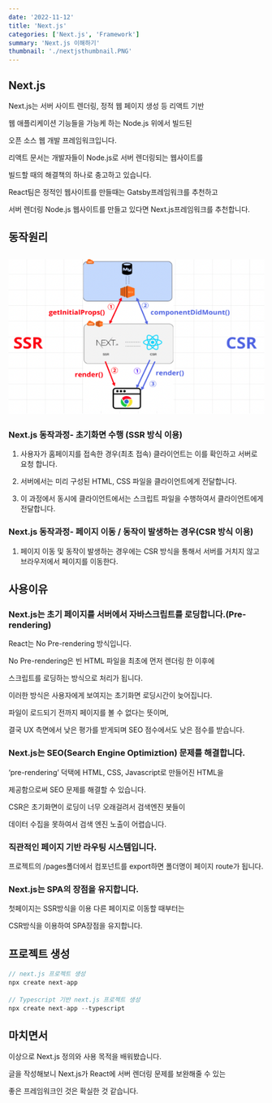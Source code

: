 ```yaml
---
date: '2022-11-12'
title: 'Next.js'
categories: ['Next.js', 'Framework']
summary: 'Next.js 이해하기'
thumbnail: './nextjsthumbnail.PNG'
---
```


## Next.js

Next.js는 서버 사이트 렌더링, 정적 웹 페이지 생성 등 리액트 기반

웹 애플리케이션 기능들을 가능케 하는 Node.js 위에서 빌드된

오픈 소스 웹 개발 프레임워크입니다.

리액트 문서는 개발자들이 Node.js로 서버 렌더링되는 웹사이트를

빌드할 때의 해결책의 하나로 충고하고 있습니다.

React팀은 정적인 웹사이트를 만들때는 Gatsby프레임워크를 추천하고

서버 렌더링 Node.js 웹사이트를 만들고 있다면 Next.js프레임워크를 추천합니다.

## 동작원리

## ![file:///C:/Reactblog/LEEBLOG/static/nextjs/movement.png](../static/nextjs/movement.png)

### Next.js 동작과정- 초기화면 수행 (SSR 방식 이용)

1. 사용자가 홈페이지를 접속한 경우(최초 접속) 클라이언트는 이를 확인하고 서버로 요청 합니다.

2. 서버에서는 미리 구성된 HTML, CSS 파일을 클라이언트에게 전달합니다.

3. 이 과정에서 동시에 클라이언트에서는 스크립트 파일을 수행하여서 클라이언트에게 전달합니다.

### Next.js 동작과정- 페이지 이동 / 동작이 발생하는 경우(CSR 방식 이용)

1. 페이지 이동 및 동작이 발생하는 경우에는 CSR 방식을 통해서 서버를 거치지 않고 브라우저에서 페이지를 이동한다.

## 사용이유

### Next.js는 초기 페이지를 서버에서 자바스크립트를 로딩합니다.(Pre-rendering)

React는 No Pre-rendering 방식입니다.

No Pre-rendering은 빈 HTML 파일을 최초에 먼저 렌더링 한 이후에

스크립트를 로딩하는 방식으로 처리가 됩니다.

이러한 방식은 사용자에게 보여지는 초기화면 로딩시간이 늦어집니다.

파일이 로드되기 전까지 페이지를 볼 수 없다는 뜻이며,

결국 UX 측면에서 낮은 평가를 받게되며 SEO 점수에서도 낮은 점수를 받습니다.

### Next.js는 SEO(Search Engine Optimiztion) 문제를 해결합니다.

‘pre-rendering’ 덕택에 HTML, CSS, Javascript로 만들어진 HTML을

제공함으로써 SEO 문제를 해결할 수 있습니다.

CSR은 초기화면이 로딩이 너무 오래걸려서 검색엔진 봇들이

데이터 수집을 못하여서 검색 엔진 노출이 어렵습니다.

### 직관적인 페이지 기반 라우팅 시스템입니다.

프로젝트의 /pages폴더에서 컴포넌트를 export하면 폴더명이 페이지 route가 됩니다.

### Next.js는 SPA의 장점을 유지합니다.

첫페이지는 SSR방식을 이용 다른 페이지로 이동할 때부터는

CSR방식을 이용하여 SPA장점을 유지합니다.

## 프로젝트 생성

```JavaScript
// next.js 프로젝트 생성
npx create next-app

// Typescript 기반 next.js 프로젝트 생성
npx create next-app --typescript
```

## 마치면서

이상으로 Next.js 정의와 사용 목적을 배워봤습니다.

글을 작성해보니 Next.js가 React에 서버 렌더링 문제를 보완해줄 수 있는

좋은 프레임워크인 것은 확실한 것 같습니다.
